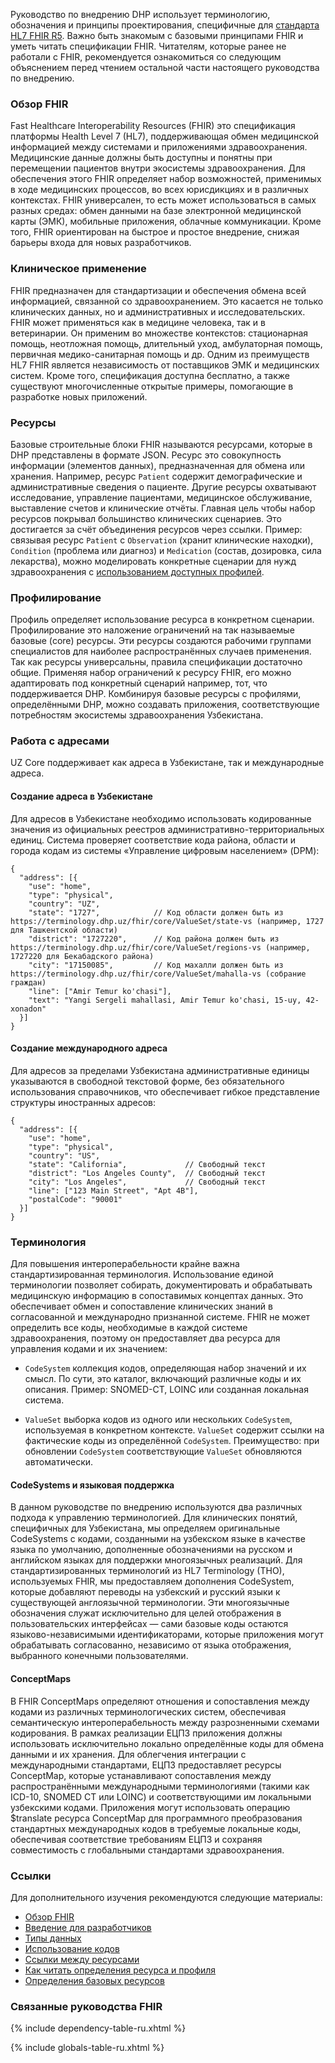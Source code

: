 Руководство по внедрению DHP использует терминологию, обозначения и принципы проектирования, специфичные для [стандарта HL7 FHIR R5](https://hl7.org/fhir/R5/). Важно быть знакомым с базовыми принципами FHIR и уметь читать спецификации FHIR. Читателям, которые ранее не работали с FHIR, рекомендуется ознакомиться со следующим объяснением перед чтением остальной части настоящего руководства по внедрению.

### Обзор FHIR

Fast Healthcare Interoperability Resources (FHIR) это спецификация платформы Health Level 7 (HL7), поддерживающая обмен медицинской информацией между системами и приложениями здравоохранения. Медицинские данные должны быть доступны и понятны при перемещении пациентов внутри экосистемы здравоохранения. Для обеспечения этого FHIR определяет набор возможностей, применимых в ходе медицинских процессов, во всех юрисдикциях и в различных контекстах. FHIR универсален, то есть может использоваться в самых разных средах: обмен данными на базе электронной медицинской карты (ЭМК), мобильные приложения, облачные коммуникации. Кроме того, FHIR ориентирован на быстрое и простое внедрение, снижая барьеры входа для новых разработчиков.

### Клиническое применение

FHIR предназначен для стандартизации и обеспечения обмена всей информацией, связанной со здравоохранением. Это касается не только клинических данных, но и административных и исследовательских. FHIR может применяться как в медицине человека, так и в ветеринарии. Он применим во множестве контекстов: стационарная помощь, неотложная помощь, длительный уход, амбулаторная помощь, первичная медико-санитарная помощь и др. Одним из преимуществ HL7 FHIR является независимость от поставщиков ЭМК и медицинских систем. Кроме того, спецификация доступна бесплатно, а также существуют многочисленные открытые примеры, помогающие в разработке новых приложений.

### Ресурсы

Базовые строительные блоки FHIR называются ресурсами, которые в DHP представлены в формате JSON. Ресурс это совокупность информации (элементов данных), предназначенная для обмена или хранения. Например, ресурс `Patient` содержит демографические и административные сведения о пациенте. Другие ресурсы охватывают исследование, управление пациентами, медицинское обслуживание, выставление счетов и клинические отчёты. Главная цель чтобы набор ресурсов покрывал большинство клинических сценариев. Это достигается за счёт объединения ресурсов через ссылки. Пример: связывая ресурс `Patient` с `Observation` (хранит клинические находки), `Condition` (проблема или диагноз) и `Medication` (состав, дозировка, сила лекарства), можно моделировать конкретные сценарии для нужд здравоохранения с [использованием доступных профилей](artifacts.html).

### Профилирование

Профиль определяет использование ресурса в конкретном сценарии. Профилирование это наложение ограничений на так называемые базовые (core) ресурсы. Эти ресурсы создаются рабочими группами специалистов для наиболее распространённых случаев применения. Так как ресурсы универсальны, правила спецификации достаточно общие. Применяя набор ограничений к ресурсу FHIR, его можно адаптировать под конкретный сценарий например, тот, что поддерживается DHP. Комбинируя базовые ресурсы с профилями, определёнными DHP, можно создавать приложения, соответствующие потребностям экосистемы здравоохранения Узбекистана.

### Работа с адресами

UZ Core поддерживает как адреса в Узбекистане, так и международные адреса.

#### Создание адреса в Узбекистане

Для адресов в Узбекистане необходимо использовать кодированные значения из официальных реестров административно-территориальных единиц. Система проверяет соответствие кода района, области и города кодам из системы «Управление цифровым населением» (DPM):

```jsonc
{
  "address": [{
    "use": "home",
    "type": "physical",
    "country": "UZ",
    "state": "1727",            // Код области должен быть из https://terminology.dhp.uz/fhir/core/ValueSet/state-vs (например, 1727 для Ташкентской области)
    "district": "1727220",      // Код района должен быть из https://terminology.dhp.uz/fhir/core/ValueSet/regions-vs (например, 1727220 для Бекабадского района)
    "city": "17150085",         // Код махалли должен быть из https://terminology.dhp.uz/fhir/core/ValueSet/mahalla-vs (собрание граждан)
    "line": ["Amir Temur ko'chasi"],
    "text": "Yangi Sergeli mahallasi, Amir Temur ko'chasi, 15-uy, 42-xonadon"
  }]
}
```

#### Создание международного адреса

Для адресов за пределами Узбекистана административные единицы указываются в свободной текстовой форме, без обязательного использования справочников, что обеспечивает гибкое представление структуры иностранных адресов:

```jsonc
{
  "address": [{
    "use": "home",
    "type": "physical",
    "country": "US",
    "state": "California",             // Свободный текст
    "district": "Los Angeles County",  // Свободный текст
    "city": "Los Angeles",             // Свободный текст
    "line": ["123 Main Street", "Apt 4B"],
    "postalCode": "90001"
  }]
}
```

### Терминология

Для повышения интероперабельности крайне важна стандартизированная терминология. Использование единой терминологии позволяет собирать, документировать и обрабатывать медицинскую информацию в сопоставимых концептах данных. Это обеспечивает обмен и сопоставление клинических знаний в согласованной и международно признанной системе. FHIR не может определить все коды, необходимые в каждой системе здравоохранения, поэтому он предоставляет два ресурса для управления кодами и их значением:

* `CodeSystem` коллекция кодов, определяющая набор значений и их смысл. По сути, это каталог, включающий различные коды и их описания. Пример: SNOMED-CT, LOINC или созданная локальная система.

* `ValueSet` выборка кодов из одного или нескольких `CodeSystem`, используемая в конкретном контексте. `ValueSet` содержит ссылки на фактические коды из определённой `CodeSystem`. Преимущество: при обновлении `CodeSystem` соответствующие `ValueSet` обновляются автоматически.

#### CodeSystems и языковая поддержка
В данном руководстве по внедрению используются два различных подхода к управлению терминологией. Для клинических понятий, специфичных для Узбекистана, мы определяем оригинальные CodeSystems с кодами, созданными на узбекском языке в качестве языка по умолчанию, дополненные обозначениями на русском и английском языках для поддержки многоязычных реализаций. Для стандартизированных терминологий из HL7 Terminology (THO), используемых FHIR, мы предоставляем дополнения CodeSystem, которые добавляют переводы на узбекский и русский языки к существующей англоязычной терминологии. Эти многоязычные обозначения служат исключительно для целей отображения в пользовательских интерфейсах — сами базовые коды остаются языково-независимыми идентификаторами, которые приложения могут обрабатывать согласованно, независимо от языка отображения, выбранного конечными пользователями.

#### ConceptMaps
В FHIR ConceptMaps определяют отношения и сопоставления между кодами из различных терминологических систем, обеспечивая семантическую интероперабельность между разрозненными схемами кодирования. В рамках реализации ЕЦПЗ приложения должны использовать исключительно локально определённые коды для обмена данными и их хранения. Для облегчения интеграции с международными стандартами, ЕЦПЗ предоставляет ресурсы ConceptMap, которые устанавливают сопоставления между распространёнными международными терминологиями (такими как ICD-10, SNOMED CT или LOINC) и соответствующими им локальными узбекскими кодами. Приложения могут использовать операцию $translate ресурса ConceptMap для программного преобразования стандартных международных кодов в требуемые локальные коды, обеспечивая соответствие требованиям ЕЦПЗ и сохраняя совместимость с глобальными стандартами здравоохранения.

### Ссылки

Для дополнительного изучения рекомендуются следующие материалы:

* [Обзор FHIR](http://hl7.org/fhir/r5/summary.html)
* [Введение для разработчиков](http://hl7.org/fhir/r5/overview-dev.html)
* [Типы данных](http://hl7.org/fhir/r5/datatypes.html)
* [Использование кодов](http://hl7.org/fhir/r5/terminologies.html)
* [Ссылки между ресурсами](http://hl7.org/fhir/r5/references.html)
* [Как читать определения ресурса и профиля](http://hl7.org/fhir/r5/formats.html#table)
* [Определения базовых ресурсов](http://hl7.org/fhir/r5/resource.html)

### Связанные руководства FHIR

{% include dependency-table-ru.xhtml %}

{% include globals-table-ru.xhtml %}
